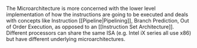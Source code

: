 The Microarchitecture is more concerned with the lower level implementation of how the instructions are going to be executed and deals with concepts like Instruction [[Pipeline|Pipelining]], Branch Prediction, Out of Order Execution, as opposed to an [[Instruction Set Architecture]]. Different processors can share the same ISA (e.g. Intel iX series all use x86) but have different underlying microarchitectures.